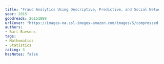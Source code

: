 ```yaml
---
title: "Fraud Analytics Using Descriptive, Predictive, and Social Network Techniques: A Guide to Data Science for Fraud Detection"
year: 2015
goodreads: 26151889
urlCover: "https://images-na.ssl-images-amazon.com/images/S/compressed.photo.goodreads.com/books/1440352414i/26151889.jpg"
authors:
- Bart Baesens
tags:
- Mathematics
- Statistics
rating: 3
hasNotes: false
---
```

